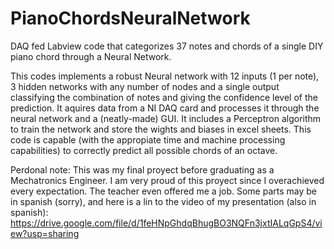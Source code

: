 # PianoChordsNeuralNetwork
DAQ fed Labview code that categorizes 37 notes and chords of a single DIY piano chord through a Neural Network.

This codes implements a robust Neural network with 12 inputs (1 per note), 3 hidden networks with any number of nodes and a single output classifying the combination of notes and giving the confidence level of the prediction.
It aquires data from a NI DAQ card and processes it through the neural network and a (neatly-made) GUI. It includes a Perceptron algorithm to train the network and store the wights and biases in excel sheets.
This code is capable (with the appropiate time and machine processing capabilities) to correctly predict all possible chords of an octave.

Perdonal note: This was my final proyect before graduating as a Mechatronics Engineer. I am very proud of this proyect since I overachieved every expectation. The teacher even offered me a job. Some parts may be in spanish (sorry), and here is a lin to the video of my presentation (also in spanish): https://drive.google.com/file/d/1feHNpGhdqBhugBO3NQFn3jxtIALqGpS4/view?usp=sharing
